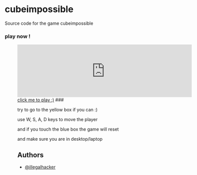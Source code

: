 
# cubeimpossible

Source code for the game cubeimpossible
### play now !
<figure class="video_container">
<embed  src="https://itch.io/embed/1205537" height="167" width="552" frameborder="0"><a href="https://gr8vilen.itch.io/cubeimpossible">click me to play :)</a>
</embed >
###

try to go to the yellow box if you can :)

use W, S, A, D keys to move the player 

and if you touch the blue box the game will reset

and make sure you are in desktop/laptop 


## Authors

- [@illegalhacker](https://www.github.com/illegalhacker)

  